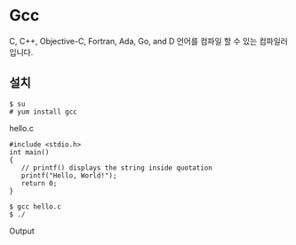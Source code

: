 # Gcc

C, C++, Objective-C, Fortran, Ada, Go, and D 언어를 컴파일 할 수 있는 컴파일러 입니다.


## 설치
```
$ su
# yum install gcc
```

hello.c
```
#include <stdio.h>
int main()
{
   // printf() displays the string inside quotation
   printf("Hello, World!");
   return 0;
}
```

```
$ gcc hello.c
$ ./
```

Output
```
```
